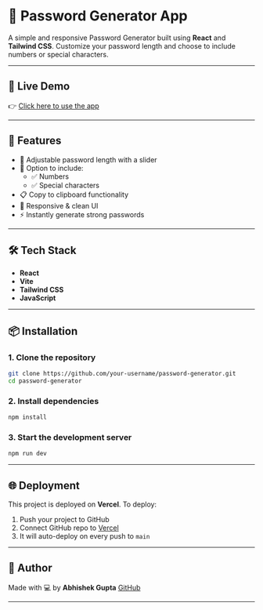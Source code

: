 # 🔐 Password Generator App

A simple and responsive Password Generator built using **React** and **Tailwind CSS**. Customize your password length and choose to include numbers or special characters.

---

## 🚀 Live Demo

👉 [Click here to use the app](https://password-generator-nine-bay.vercel.app)

---

## 🧰 Features

- 🔢 Adjustable password length with a slider  
- 🔣 Option to include:
  - ✅ Numbers
  - ✅ Special characters
- 📋 Copy to clipboard functionality  
- 🎨 Responsive & clean UI  
- ⚡ Instantly generate strong passwords  

---

## 🛠 Tech Stack

- **React**
- **Vite**
- **Tailwind CSS**
- **JavaScript**

---

## 📦 Installation

### 1. Clone the repository

```bash
git clone https://github.com/your-username/password-generator.git
cd password-generator
````

### 2. Install dependencies

```bash
npm install
```

### 3. Start the development server

```bash
npm run dev
```

---

## 🌐 Deployment

This project is deployed on **Vercel**.
To deploy:

1. Push your project to GitHub
2. Connect GitHub repo to [Vercel](https://vercel.com/)
3. It will auto-deploy on every push to `main`

---

## 👤 Author

Made with 💻 by **Abhishek Gupta**
[GitHub](https://github.com/GuptaAbhi09)

---

